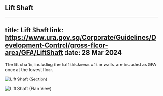 
## Lift Shaft
---
title: Lift Shaft
link: https://www.ura.gov.sg/Corporate/Guidelines/Development-Control/gross-floor-area/GFA/LiftShaft
date: 28 Mar 2024
---

The lift shafts, including the half thickness of the walls, are included as GFA once at the lowest floor.

![Lift Shaft (Section)](https://www.ura.gov.sg/-/media/Corporate/Guidelines/Development-control/GFA/GFA-12B-Lift-shaft-sectionfinal.jpg?h=628&w=1000)

![Lift Shaft (Plan View)](https://www.ura.gov.sg/-/media/Corporate/Guidelines/Development-control/GFA/GFA-12B-Lift-shaft-sectionfinal-Plan-View.png)
